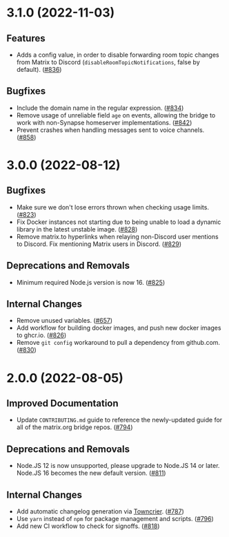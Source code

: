 3.1.0 (2022-11-03)
==================

Features
--------

- Adds a config value, in order to disable forwarding room topic changes from Matrix to Discord (`disableRoomTopicNotifications`, false by default). ([\#836](https://github.com/matrix-org/matrix-appservice-discord/issues/836))


Bugfixes
--------

- Include the domain name in the regular expression. ([\#834](https://github.com/matrix-org/matrix-appservice-discord/issues/834))
- Remove usage of unreliable field `age` on events, allowing the bridge to work with non-Synapse homeserver implementations. ([\#842](https://github.com/matrix-org/matrix-appservice-discord/issues/842))
- Prevent crashes when handling messages sent to voice channels. ([\#858](https://github.com/matrix-org/matrix-appservice-discord/issues/858))


3.0.0 (2022-08-12)
==================

Bugfixes
--------

- Make sure we don't lose errors thrown when checking usage limits. ([\#823](https://github.com/matrix-org/matrix-appservice-discord/issues/823))
- Fix Docker instances not starting due to being unable to load a dynamic library in the latest unstable image. ([\#828](https://github.com/matrix-org/matrix-appservice-discord/issues/828))
- Remove matrix.to hyperlinks when relaying non-Discord user mentions to Discord.
  Fix mentioning Matrix users in Discord. ([\#829](https://github.com/matrix-org/matrix-appservice-discord/issues/829))


Deprecations and Removals
-------------------------

- Minimum required Node.js version is now 16. ([\#825](https://github.com/matrix-org/matrix-appservice-discord/issues/825))


Internal Changes
----------------

- Remove unused variables. ([\#657](https://github.com/matrix-org/matrix-appservice-discord/issues/657))
- Add workflow for building docker images, and push new docker images to ghcr.io. ([\#826](https://github.com/matrix-org/matrix-appservice-discord/issues/826))
- Remove `git config` workaround to pull a dependency from github.com. ([\#830](https://github.com/matrix-org/matrix-appservice-discord/issues/830))


2.0.0 (2022-08-05)
==================

Improved Documentation
----------------------

- Update `CONTRIBUTING.md` guide to reference the newly-updated guide for all of the matrix.org bridge repos. ([\#794](https://github.com/matrix-org/matrix-appservice-discord/issues/794))


Deprecations and Removals
-------------------------

- Node.JS 12 is now unsupported, please upgrade to Node.JS 14 or later. Node.JS 16 becomes the new default version. ([\#811](https://github.com/matrix-org/matrix-appservice-discord/issues/811))


Internal Changes
----------------

- Add automatic changelog generation via [Towncrier](https://github.com/twisted/towncrier). ([\#787](https://github.com/matrix-org/matrix-appservice-discord/issues/787))
- Use `yarn` instead of `npm` for package management and scripts. ([\#796](https://github.com/matrix-org/matrix-appservice-discord/issues/796))
- Add new CI workflow to check for signoffs. ([\#818](https://github.com/matrix-org/matrix-appservice-discord/issues/818))
